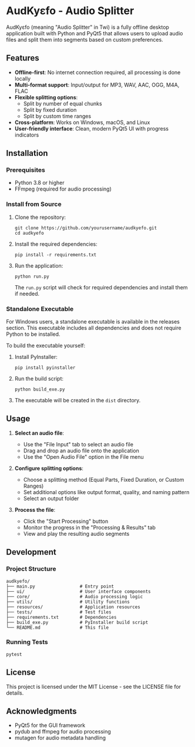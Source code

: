 # AudKyɛfo - Audio Splitter

AudKyɛfo (meaning "Audio Splitter" in Twi) is a fully offline desktop application built with Python and PyQt5 that allows users to upload audio files and split them into segments based on custom preferences.

## Features

- **Offline-first**: No internet connection required, all processing is done locally
- **Multi-format support**: Input/output for MP3, WAV, AAC, OGG, M4A, FLAC
- **Flexible splitting options**:
  - Split by number of equal chunks
  - Split by fixed duration
  - Split by custom time ranges
- **Cross-platform**: Works on Windows, macOS, and Linux
- **User-friendly interface**: Clean, modern PyQt5 UI with progress indicators

## Installation

### Prerequisites

- Python 3.8 or higher
- FFmpeg (required for audio processing)

### Install from Source

1. Clone the repository:
   ```
   git clone https://github.com/yourusername/audkyefo.git
   cd audkyefo
   ```

2. Install the required dependencies:
   ```
   pip install -r requirements.txt
   ```

3. Run the application:
   ```
   python run.py
   ```

   The `run.py` script will check for required dependencies and install them if needed.

### Standalone Executable

For Windows users, a standalone executable is available in the releases section. This executable includes all dependencies and does not require Python to be installed.

To build the executable yourself:

1. Install PyInstaller:
   ```
   pip install pyinstaller
   ```

2. Run the build script:
   ```
   python build_exe.py
   ```

3. The executable will be created in the `dist` directory.

## Usage

1. **Select an audio file**:
   - Use the "File Input" tab to select an audio file
   - Drag and drop an audio file onto the application
   - Use the "Open Audio File" option in the File menu

2. **Configure splitting options**:
   - Choose a splitting method (Equal Parts, Fixed Duration, or Custom Ranges)
   - Set additional options like output format, quality, and naming pattern
   - Select an output folder

3. **Process the file**:
   - Click the "Start Processing" button
   - Monitor the progress in the "Processing & Results" tab
   - View and play the resulting audio segments

## Development

### Project Structure

```
audkyefo/
├── main.py                 # Entry point
├── ui/                     # User interface components
├── core/                   # Audio processing logic
├── utils/                  # Utility functions
├── resources/              # Application resources
├── tests/                  # Test files
├── requirements.txt        # Dependencies
├── build_exe.py            # PyInstaller build script
└── README.md               # This file
```

### Running Tests

```
pytest
```

## License

This project is licensed under the MIT License - see the LICENSE file for details.

## Acknowledgments

- PyQt5 for the GUI framework
- pydub and ffmpeg for audio processing
- mutagen for audio metadata handling